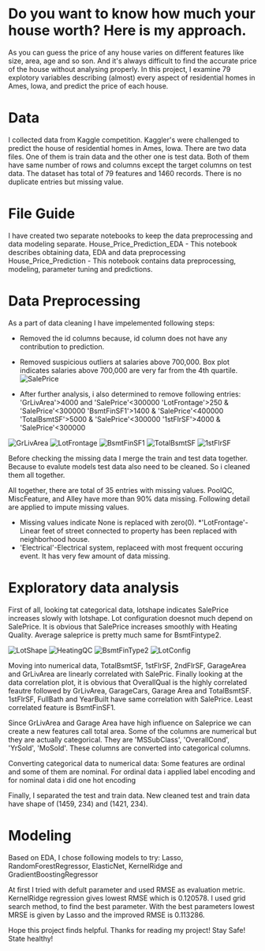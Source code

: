 # Do you want to know how much your house worth? Here is my approach.

As you can guess the price of any house varies on different features like size, area, age and so son. And it's always difficult to find the accurate price of the house without analysing properly. In this project, I examine 79 explotory variables describing (almost) every aspect of residential homes in Ames, Iowa, and predict the price of each house.

# Data 
I collected data from Kaggle competition. Kaggler's were challenged to predict the house of residential homes in Ames, Iowa. There are two data files. One of them is train data and the other one is test data. Both of them have same number of rows and columns except the target columns on test data. The dataset has total of 79 features and 1460 records. There is no duplicate entries but missing value. 

# File Guide
I have created two separate notebooks to keep the data preprocessing and data modeling separate. 
House_Price_Prediction_EDA - This notebook describes obtaining data, EDA and data preprocessing
House_Price_Prediction - This notebook contains data preprocessing, modeling, parameter tuning and predictions.

# Data Preprocessing
As a part of data cleaning I have impelemented following steps:
* Removed the id columns because, id column does not have any contribution to prediction.
* Removed suspicious outliers at salaries above 700,000. Box plot indicates salaries above 700,000 are very far from the 4th quartile.
![SalePrice](https://user-images.githubusercontent.com/33338872/74671615-3032a080-5171-11ea-9340-1f8b6c63e7c0.jpg)


* After further analysis, i also determined to remove following entries:
'GrLivArea'>4000 and 'SalePrice'<300000
'LotFrontage'>250  & 'SalePrice'<300000
'BsmtFinSF1'>1400 & 'SalePrice'<400000
'TotalBsmtSF'>5000 & 'SalePrice'<300000
'1stFlrSF'>4000   & 'SalePrice'<300000

![GrLivArea](https://user-images.githubusercontent.com/33338872/74672525-11cda480-5173-11ea-887e-b6a044112636.jpg)
![LotFrontage](https://user-images.githubusercontent.com/33338872/74672354-b69bb200-5172-11ea-9fd8-0cbb5c542491.jpg)
![BsmtFinSF1](https://user-images.githubusercontent.com/33338872/74672407-d337ea00-5172-11ea-9e1f-fe159049e960.jpg)
![TotalBsmtSF](https://user-images.githubusercontent.com/33338872/74672576-3164cd00-5173-11ea-9baf-631d267a3e0d.jpg)
![1stFlrSF](https://user-images.githubusercontent.com/33338872/74672414-d632da80-5172-11ea-9290-0b72eb6f3e3c.jpg)


Before checking the missing data I merge the train and test data together. Because to evalute models test data also need to be cleaned. So i cleaned them all together.

All together, there are total of 35 entries with missing values. PoolQC, MiscFeature, and Alley have more than 90% data missing. Following detail are applied to impute missing values.
* Missing values indicate None is replaced with zero(0).
*'LotFrontage'-Linear feet of street connected to property has been replaced with neighborhood house.
*  'Electrical'-Electrical system, replaceed with most frequent occuring event. It has very few amount of data missing.



# Exploratory data analysis
First of all, looking tat categorical data, lotshape indicates SalePrice increases slowly with lotshape. Lot configuration doesnot much depend on SalePrice. It is obvious that SalePrice increases smoothly with Heating Quality. Average saleprice is pretty much same for BsmtFintype2.

![LotShape](https://user-images.githubusercontent.com/33338872/74752622-946a6880-5234-11ea-918d-c17c25f534b1.jpg)
![HeatingQC](https://user-images.githubusercontent.com/33338872/74752706-b8c64500-5234-11ea-8c9d-de07dd85f35b.jpg)
![BsmtFinType2](https://user-images.githubusercontent.com/33338872/74752858-ec08d400-5234-11ea-8f05-17cad48bef73.jpg)
![LotConfig](https://user-images.githubusercontent.com/33338872/74756531-5112f880-523a-11ea-930f-c1f063c6b64c.jpg)

Moving into numerical data, TotalBsmtSF, 1stFlrSF, 2ndFlrSF, GarageArea and GrLivArea are linearly correlated with SalePric. Finally looking at the data correlation plot, it is obvious that OverallQual is the highly correlated feautre followed by GrLivArea, GarageCars, Garage Area and TotalBsmtSF. 1stFlrSF, FullBath and YearBuilt have same correlation with SalePrice. Least correlated feature is BsmtFinSF1.

Since GrLivArea and Garage Area have high influence on Saleprice we can create a new features call total area.
Some of the columns are numerical but they are actually categorical. They are 'MSSubClass', 'OverallCond', 'YrSold', 'MoSold'. These columns are converted into categorical columns.

Converting categorical data to numerical data:  Some features are ordinal and some of them are nominal. For ordinal data i applied label encoding and for nominal data i did one hot encoding

Finally, I separated the test and train data. New cleaned test and train data have shape of (1459, 234) and (1421, 234).


# Modeling
Based on EDA, I  chose following models to try:
Lasso, 
RandomForestRegressor,
ElasticNet, 
KernelRidge and
GradientBoostingRegressor

At first I tried with defult parameter and used RMSE as evaluation metric. KernelRidge regression gives lowest RMSE which is 0.120578.
I used grid search method, to find the best parameter. With the best parameters lowest MRSE is given by Lasso and the improved  RMSE is 0.113286. 

Hope this project finds helpful. Thanks for reading my project! Stay Safe! State healthy!
